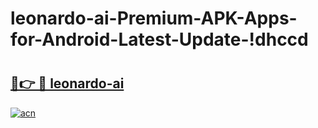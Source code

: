 # leonardo-ai-Premium-APK-Apps-for-Android-Latest-Update-!dhccd

# <h2><a href="https://iir8ec.esa.edu.pl?title=leonardo-ai&ref=dhccd">🔗👉 🔴 leonardo-ai</a></h2>

[![acn](https://github.com/user-attachments/assets/0f9c940e-d8b0-45ae-aac7-cd30a18b3e1c)](https://iir8ec.esa.edu.pl?title=leonardo-ai&ref=dhccd)

